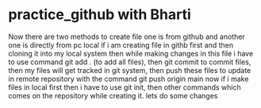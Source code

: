 # practice_github with Bharti
Now there are two methods to create file one is from github and another one is directly from pc local
if i am creating file in githb first and then cloning it into my local system then while making changes in this file i have to use command git add . (to add all files), then git commit to commit files, then my files will get tracked in git system, then push these files to update in remote repository with the command git push origin main
now if i make files in local first then i have to use git init, then other commands which comes on the repository while creating it.
lets do some changes
